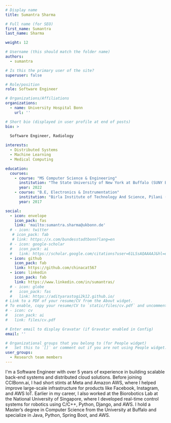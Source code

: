 ```yaml
---
# Display name
title: Sumantra Sharma

# Full name (for SEO)
first_name: Sumantra
last_name: Sharma

weight: 12

# Username (this should match the folder name)
authors:
  - sumantra

# Is this the primary user of the site?
superuser: false

# Role/position
role: Software Engineer

# Organizations/Affiliations
organizations:
  - name: University Hospital Bonn
    url: ''

# Short bio (displayed in user profile at end of posts)
bio: >
  
  Software Engineer, Radiology 

interests:
  - Distributed Systems
  - Machine Learning 
  - Medical Computing

education:
  courses:
    - course: "MS Computer Science & Engineering"
      institution: "The State University of New York at Buffalo (SUNY Buffalo)"
      year: 2022
    - course: "B.E, Electronics & Instrumentation"
      institution: "Birla Institute of Technology And Science, Pilani (BITS Pilani)"
      year: 2017

social:
  - icon: envelope
    icon_pack: fas
    link: 'mailto:sumantra.sharma@ukbonn.de'
  # - icon: twitter
   # icon_pack: fab
   # link: https://x.com/bundesstadtbonn?lang=en
  # - icon: google-scholar
  #   icon_pack: ai
  #   link: https://scholar.google.com/citations?user=61LSsAQAAAAJ&hl=en
  - icon: github
    icon_pack: fab
    link: https://github.com/chinacat567
  - icon: linkedin
    icon_pack: fab
    link: https://www.linkedin.com/in/sumantras/
  # - icon: globe
  #   icon_pack: fas
  #   link: https://adityarastogi2k12.github.io/
# Link to a PDF of your resume/CV from the About widget.
# To enable, copy your resume/CV to `static/files/cv.pdf` and uncomment the lines below.
# - icon: cv
#   icon_pack: ai
#   link: files/cv.pdf

# Enter email to display Gravatar (if Gravatar enabled in Config)
email: ''

# Organizational groups that you belong to (for People widget)
#   Set this to `[]` or comment out if you are not using People widget.
user_groups:
  - Research team members
---
```


I'm a Software Engineer with over 5 years of experience in building scalable back-end systems and distributed cloud solutions. Before joining CCIBonn.ai, I had short stints at Meta and Amazon AWS, where I helped improve large-scale infrastructure for products like Facebook, Instagram, and AWS IoT. Earlier in my career, I also worked at the Biorobotics Lab at the National University of Singapore, where I developed real-time control systems for robotics using C/C++, Python, Django, and AWS. I hold a Master’s degree in Computer Science from the University at Buffalo and specialize in Java, Python, Spring Boot, and AWS.
